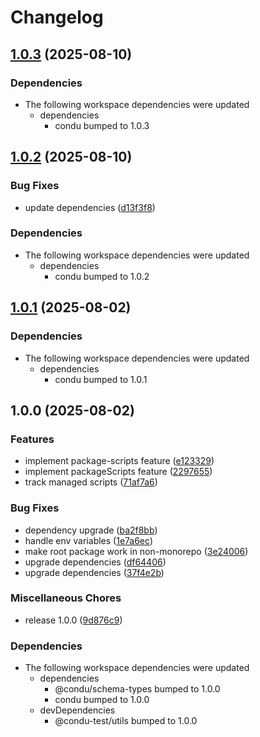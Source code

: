 # Changelog

## [1.0.3](https://github.com/niieani/condu/compare/@condu-feature/package-scripts@1.0.2...@condu-feature/package-scripts@1.0.3) (2025-08-10)


### Dependencies

* The following workspace dependencies were updated
  * dependencies
    * condu bumped to 1.0.3

## [1.0.2](https://github.com/niieani/condu/compare/@condu-feature/package-scripts@1.0.1...@condu-feature/package-scripts@1.0.2) (2025-08-10)


### Bug Fixes

* update dependencies ([d13f3f8](https://github.com/niieani/condu/commit/d13f3f848dab7277cfeec5e53cc25ac0f454a054))


### Dependencies

* The following workspace dependencies were updated
  * dependencies
    * condu bumped to 1.0.2

## [1.0.1](https://github.com/niieani/condu/compare/@condu-feature/package-scripts@1.0.0...@condu-feature/package-scripts@1.0.1) (2025-08-02)


### Dependencies

* The following workspace dependencies were updated
  * dependencies
    * condu bumped to 1.0.1

## 1.0.0 (2025-08-02)


### Features

* implement package-scripts feature ([e123329](https://github.com/niieani/condu/commit/e123329374b28be0fa337598a3b454c83f241e01))
* implement packageScripts feature ([2297655](https://github.com/niieani/condu/commit/22976552c6f33cb0e30ebcb13d4690f80bc8c611))
* track managed scripts ([71af7a6](https://github.com/niieani/condu/commit/71af7a670a0a5b0b79e325380cfc9d38734b309e))


### Bug Fixes

* dependency upgrade ([ba2f8bb](https://github.com/niieani/condu/commit/ba2f8bb0cb6ab8f9f59861f1e921971238ec868b))
* handle env variables ([1e7a6ec](https://github.com/niieani/condu/commit/1e7a6ecf4b2f107645edbddef4f28810afb1aafc))
* make root package work in non-monorepo ([3e24006](https://github.com/niieani/condu/commit/3e24006536c427eeaecdbc452a045f83e165816e))
* upgrade dependencies ([df64406](https://github.com/niieani/condu/commit/df64406b2322e8db6d1ad3f86f6ab9dfd3001871))
* upgrade dependencies ([37f4e2b](https://github.com/niieani/condu/commit/37f4e2babd29a9be1c69427ee13bcd08b8bbe25a))


### Miscellaneous Chores

* release 1.0.0 ([9d876c9](https://github.com/niieani/condu/commit/9d876c9fba8dbc305ac5be25e6f4fda47d6400b9))


### Dependencies

* The following workspace dependencies were updated
  * dependencies
    * @condu/schema-types bumped to 1.0.0
    * condu bumped to 1.0.0
  * devDependencies
    * @condu-test/utils bumped to 1.0.0
